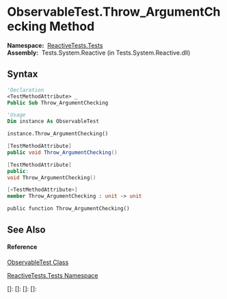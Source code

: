# ObservableTest.Throw\_ArgumentChecking Method

**Namespace:**  [ReactiveTests.Tests](ReactiveTests.Tests\ReactiveTests.Tests.md)  
**Assembly:**  Tests.System.Reactive (in Tests.System.Reactive.dll)

## Syntax

```vb
'Declaration
<TestMethodAttribute> _
Public Sub Throw_ArgumentChecking
```

```vb
'Usage
Dim instance As ObservableTest

instance.Throw_ArgumentChecking()
```

```csharp
[TestMethodAttribute]
public void Throw_ArgumentChecking()
```

```c++
[TestMethodAttribute]
public:
void Throw_ArgumentChecking()
```

```fsharp
[<TestMethodAttribute>]
member Throw_ArgumentChecking : unit -> unit 
```

```jscript
public function Throw_ArgumentChecking()
```

## See Also

#### Reference

[ObservableTest Class](ObservableTest\ObservableTest.md)

[ReactiveTests.Tests Namespace](ReactiveTests.Tests\ReactiveTests.Tests.md)

[]: 
[]: 
[]: 
[]: 